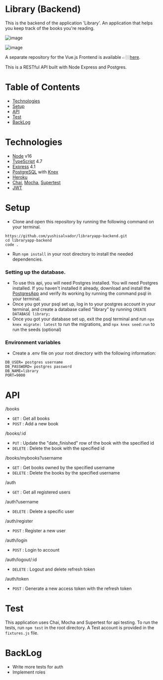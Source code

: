 # Library (Backend)

This is the backend of the application 'Library'. An application that helps you keep track of the books you're reading.

![image](https://user-images.githubusercontent.com/84162315/183370309-dc07b1ff-e99f-4d85-95cc-d962a9711a99.png)

![image](https://user-images.githubusercontent.com/84162315/183370261-08760477-3526-4a16-a17a-21286f4cdf01.png)

A separate repository for the Vue.js Frontend is available 👉🏼[here](https://github.com/yushisalvador/libraryapp-frontend).

This is a RESTful API built with Node Express and Postgres.

# Table of Contents

- [Technologies](#technologies)
- [Setup](#setup)
- [API](#api)
- [Test](#test)
- [BackLog](#backlog)

# Technologies

- [Node](https://nodejs.org/en/) v16
- [TypeScript](https://www.typescriptlang.org/docs/) 4.7
- [Express](https://expressjs.com/) 4.1
- [PostgreSQL](https://www.postgresql.org/) with [Knex](http://knexjs.org/)
- [Heroku](https://devcenter.heroku.com/categories/reference)
- [Chai](https://www.chaijs.com/), [Mocha](https://mochajs.org/), [Supertest](https://www.npmjs.com/package/supertest)
- [JWT](https://jwt.io/)

# Setup

- Clone and open this repository by running the following command on your terminal.

```
https://github.com/yushisalvador/libraryapp-backend.git
cd libraryapp-backend
code .
```

- Run `npm install` in your root directory to install the needed dependencies.

### Setting up the database.

- To use this api, you will need Postgres installed. You will need Postgres installed. If you haven't installed it already, download and install the [PostgresApp](https://postgresapp.com/) and verify its working by running the command psql in your terminal.
- Once you got your psql set up, log in to your postgres account in your terminal, and create a database called "library" by running `CREATE DATABASE library;`
- Once you got your database set up, exit the psql terminal and run `npx knex migrate: latest` to run the migrations, and `npx knex seed:run` to run the seeds (optional)

### Environment variables

- Create a .env file on your root directory with the following information:

```
DB_USER= postgres username
DB_PASSWORD= postgres password
DB_NAME=library
PORT=9000
```

# API

/books

- `GET` : Get all books
- `POST` : Add a new book

/books/:id

- `PUT` : Update the "date_finished" row of the book with the specified id
- `DELETE` : Delete the book with the specified id

/books/mybooks?username

- `GET` : Get books owned by the specified username
- `DELETE` : Delete the books by the specified username

/auth

- `GET` : Get all registered users

/auth?username

- `DELETE` : Delete a specific user

/auth/register

- `POST` : Register a new user

/auth/login

- `POST` : Login to account

/auth/logout/:id

- `DELETE` : Logout and delete refresh token

/auth/token

- `POST` : Generate a new access token with the refresh token

# Test

This application uses Chai, Mocha and Supertest for api testing. To run the tests, run `npm test` in the root directory. A Test account is provided in the `fixtures.js` file.

# BackLog

- Write more tests for auth
- Implement roles
